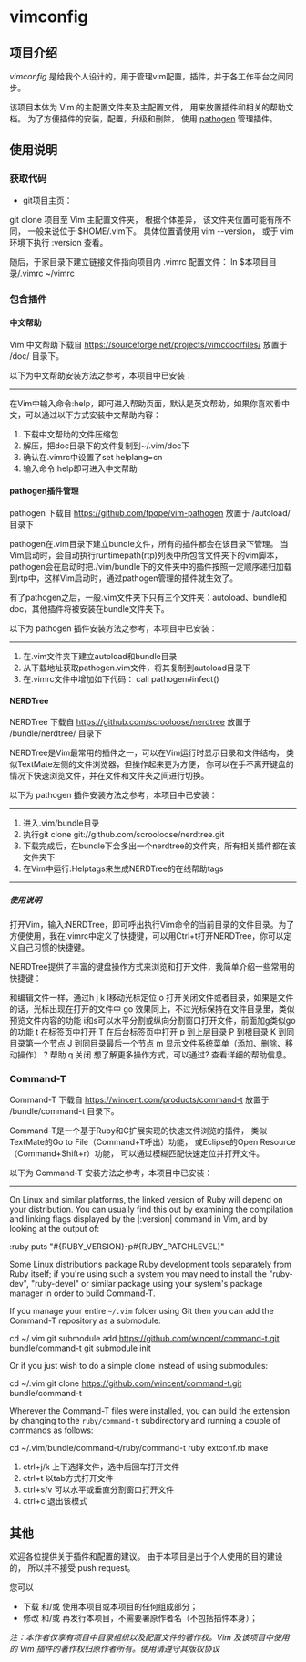 # vimconfig

## 项目介绍

*vimconfig* 是给我个人设计的，用于管理vim配置，插件，并于各工作平台之间同步。

该项目本体为 Vim 的主配置文件夹及主配置文件，
用来放置插件和相关的帮助文档。
为了方便插件的安装，配置，升级和删除，
使用 [pathogen](https://github.com/tpope/vim-pathogen) 管理插件。

## 使用说明

### 获取代码

* git项目主页：

git clone 项目至 Vim 主配置文件夹，
根据个体差异，
该文件夹位置可能有所不同，
一般来说位于 $HOME/.vim下。
具体位置请使用 vim --version，
或于 vim 环境下执行 :version 查看。

随后，于家目录下建立链接文件指向项目内 .vimrc 配置文件：
    ln $本项目目录/.vimrc ~/vimrc

### 包含插件

#### 中文帮助
Vim 中文帮助下载自 https://sourceforge.net/projects/vimcdoc/files/
放置于 /doc/ 目录下。

以下为中文帮助安装方法之参考，本项目中已安装：

---
在Vim中输入命令:help，即可进入帮助页面，默认是英文帮助，如果你喜欢看中文，可以通过以下方式安装中文帮助内容：
1. 下载中文帮助的文件压缩包
2. 解压，把doc目录下的文件复制到~/.vim/doc下
3. 确认在.vimrc中设置了set helplang=cn
4. 输入命令:help即可进入中文帮助

#### pathogen插件管理
pathogen 下载自 https://github.com/tpope/vim-pathogen
放置于 /autoload/ 目录下

pathogen在.vim目录下建立bundle文件，所有的插件都会在该目录下管理。
当Vim启动时，会自动执行runtimepath(rtp)列表中所包含文件夹下的vim脚本，pathogen会在启动时把./vim/bundle下的文件夹中的插件按照一定顺序递归加载到rtp中，这样Vim启动时，通过pathogen管理的插件就生效了。

有了pathogen之后，一般.vim文件夹下只有三个文件夹：autoload、bundle和doc，其他插件将被安装在bundle文件夹下。

以下为 pathogen 插件安装方法之参考，本项目中已安装：

---
1. 在.vim文件夹下建立autoload和bundle目录
2. 从下载地址获取pathogen.vim文件，将其复制到autoload目录下
3. 在.vimrc文件中增加如下代码：
    call pathogen#infect()

#### NERDTree
NERDTree 下载自 https://github.com/scrooloose/nerdtree
放置于 /bundle/nerdtree/ 目录下

NERDTree是Vim最常用的插件之一，可以在Vim运行时显示目录和文件结构，
类似TextMate左侧的文件浏览器，但操作起来更为方便，
你可以在手不离开键盘的情况下快速浏览文件，并在文件和文件夹之间进行切换。

以下为 pathogen 插件安装方法之参考，本项目中已安装：

---
1. 进入.vim/bundle目录
2. 执行git clone git://github.com/scrooloose/nerdtree.git
3. 下载完成后，在bundle下会多出一个nerdtree的文件夹，所有相关插件都在该文件夹下
4. 在Vim中运行:Helptags来生成NERDTree的在线帮助tags

---
##### 使用说明
打开Vim，输入:NERDTree，即可呼出执行Vim命令的当前目录的文件目录。为了方便使用，我在.vimrc中定义了快捷键，可以用Ctrl+t打开NERDTree，你可以定义自己习惯的快捷键。

NERDTree提供了丰富的键盘操作方式来浏览和打开文件，我简单介绍一些常用的快捷键：

和编辑文件一样，通过h j k l移动光标定位
o 打开关闭文件或者目录，如果是文件的话，光标出现在打开的文件中
go 效果同上，不过光标保持在文件目录里，类似预览文件内容的功能
i和s可以水平分割或纵向分割窗口打开文件，前面加g类似go的功能
t 在标签页中打开
T 在后台标签页中打开
p 到上层目录
P 到根目录
K 到同目录第一个节点
J 到同目录最后一个节点
m 显示文件系统菜单（添加、删除、移动操作）
? 帮助
q 关闭
想了解更多操作方式，可以通过? 查看详细的帮助信息。

### Command-T
Command-T 下载自 https://wincent.com/products/command-t
放置于 /bundle/command-t 目录下。

Command-T是一个基于Ruby和C扩展实现的快速文件浏览的插件，
类似TextMate的Go to File（Command+T呼出）功能，
或Eclipse的Open Resource（Command+Shift+r）功能，
可以通过模糊匹配快速定位并打开文件。

以下为 Command-T 安装方法之参考，本项目中已安装：

---
On Linux and similar platforms, the linked version of Ruby will depend on
your distribution. You can usually find this out by examining the
compilation and linking flags displayed by the |:version| command in Vim, and
by looking at the output of:

  :ruby puts "#{RUBY_VERSION}-p#{RUBY_PATCHLEVEL}"

Some Linux distributions package Ruby development tools separately from Ruby
itself; if you're using such a system you may need to install the "ruby-dev",
"ruby-devel" or similar package using your system's package manager in order
to build Command-T.

If you manage your entire `~/.vim` folder using Git then you can add the
Command-T repository as a submodule:

  cd ~/.vim
  git submodule add https://github.com/wincent/command-t.git bundle/command-t
  git submodule init

Or if you just wish to do a simple clone instead of using submodules:

  cd ~/.vim
  git clone https://github.com/wincent/command-t.git bundle/command-t


Wherever the Command-T files were installed, you can build the extension by
changing to the `ruby/command-t` subdirectory and running a couple of commands
as follows:

  cd ~/.vim/bundle/command-t/ruby/command-t
  ruby extconf.rb
  make

1. ctrl+j/k 上下选择文件，选中后回车打开文件
2. ctrl+t 以tab方式打开文件
3. ctrl+s/v 可以水平或垂直分割窗口打开文件
4. ctrl+c 退出该模式

## 其他

欢迎各位提供关于插件和配置的建议。
由于本项目是出于个人使用的目的建设的，
所以并不接受 push request。

您可以
*	下载 和/或 使用本项目或本项目的任何组成部分；
*	修改 和/或 再发行本项目，不需要署原作者名（不包括插件本身）；

*注：本作者仅享有项目中目录组织以及配置文件的著作权。Vim 及该项目中使用的 Vim 插件的著作权归原作者所有。使用请遵守其版权协议*

